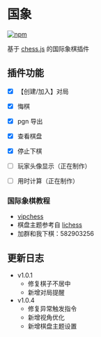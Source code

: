 # 国象

[![npm](https://img.shields.io/npm/v/koishi-plugin-ichess?style=flat-square)](https://www.npmjs.com/package/koishi-plugin-ichess)

基于 [chess.js](https://github.com/jhlywa/chess.js) 的国际象棋插件

## 插件功能

- [x] 【创建/加入】对局
- [x] 悔棋
- [x] pgn 导出
- [x] 查看棋盘
- [x] 停止下棋

- [ ] 玩家头像显示（正在制作）
- [ ] 用时计算（正在制作）

### 国际象棋教程

- [vipchess](https://www.bilibili.com/video/BV1S7411M7vy)
- 棋盘主题参考自 [lichess](https://lichess.org/)
- 加群和我下棋：582903256

## 更新日志

- v1.0.1
    - 修复棋子不居中
    - 新增对局提醒
- v1.0.4
    - 修复异常触发指令
    - 新增视角优化
    - 新增棋盘主题设置